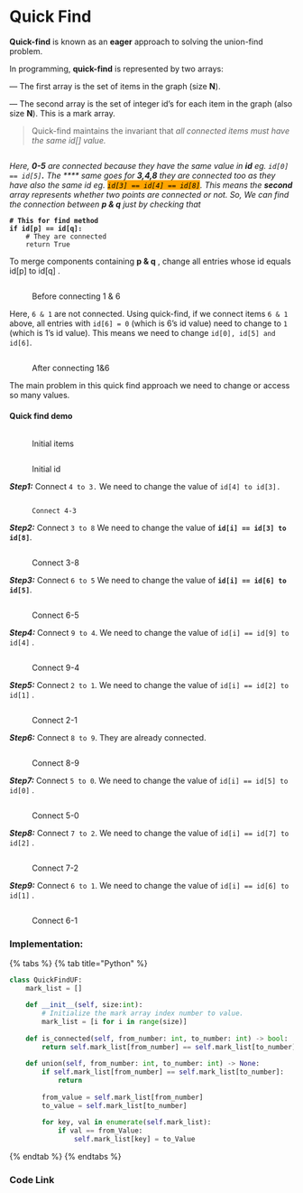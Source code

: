 # Quick Find

**Quick-find** is known as an **eager** approach to solving the union-find problem.

In programming, **quick-find** is represented by two arrays:

— The first array is the set of items in the graph (size **N**).

— The second array is the set of integer id’s for each item in the graph (also size **N**). This is a mark array.

> Quick-find maintains the invariant that _all connected items must have the same id\[] value._

<figure><img src="../../.gitbook/assets/Screenshot from 2022-09-18 17-53-59 (1).png" alt=""><figcaption></figcaption></figure>

_Here, **0-5** are connected because they have the same value in **id** eg. `id[0] == id[5]`**.** The **** same goes for **3,4,8** they are connected too as they have also the same id eg. <mark style="background-color:orange;">`id[3] == id[4] == id[8]`</mark>. This means the **second** array represents whether two points are connected or not. So, We can find the connection between **p & q**  just by checking that_

<pre class="language-python"><code class="lang-python"><strong># This for find method
</strong><strong>if id[p] == id[q]:
</strong>    # They are connected
    return True</code></pre>

To merge components containing **p & q** , change all entries whose id equals id\[p] to id\[q] .

<figure><img src="../../.gitbook/assets/Screenshot from 2022-09-18 17-53-59.png" alt=""><figcaption><p>Before connecting 1 &#x26; 6</p></figcaption></figure>

Here, `6 & 1` are not connected. Using quick-find, if we connect items `6 & 1` above, all entries with `id[6] = 0` (which is 6’s id value) need to change to `1` (which is 1’s id value). This means we need to change `id[0], id[5] and id[6]`.

<figure><img src="../../.gitbook/assets/Screenshot from 2022-09-18 18-16-15.png" alt=""><figcaption><p>After connecting 1&#x26;6</p></figcaption></figure>

The main problem in this quick find approach we need to change or access so many values.

#### Quick find demo

<figure><img src="../../.gitbook/assets/Screenshot from 2022-09-18 18-19-15.png" alt=""><figcaption><p>Initial items</p></figcaption></figure>

<figure><img src="../../.gitbook/assets/Screenshot from 2022-09-18 18-20-19.png" alt=""><figcaption><p>Initial id</p></figcaption></figure>

_**Step1:**_ Connect `4 to 3.` We need to change the value of `id[4] to id[3].`

<figure><img src="../../.gitbook/assets/Screenshot from 2022-09-18 18-24-27.png" alt=""><figcaption><p><code>Connect 4-3</code></p></figcaption></figure>

_**Step2:**_ Connect `3 to 8`  We need to change the value of **`id[i] == id[3] to id[8]`**.

<figure><img src="../../.gitbook/assets/Screenshot from 2022-09-18 18-35-53.png" alt=""><figcaption><p>Connect 3-8</p></figcaption></figure>

_**Step3:**_ Connect `6 to 5` We need to change the value of **`id[i] == id[6] to id[5]`**.

<figure><img src="../../.gitbook/assets/Screenshot from 2022-09-18 18-41-52.png" alt=""><figcaption><p>Connect 6-5</p></figcaption></figure>

_**Step4:**_ Connect `9 to 4`. We need to change the value of `id[i] == id[9] to id[4]` .

<figure><img src="../../.gitbook/assets/Screenshot from 2022-09-18 18-45-18.png" alt=""><figcaption><p>Connect 9-4</p></figcaption></figure>

_**Step5:**_ Connect `2 to 1`. We need to change the value of `id[i] == id[2] to id[1]` .&#x20;

<figure><img src="../../.gitbook/assets/Screenshot from 2022-09-18 18-47-40.png" alt=""><figcaption><p>Connect 2-1</p></figcaption></figure>

_**Step6:**_ Connect `8 to 9`. They are already connected.

<figure><img src="../../.gitbook/assets/Screenshot from 2022-09-18 18-51-06.png" alt=""><figcaption><p>Connect 8-9</p></figcaption></figure>

_**Step7:**_ Connect `5 to 0`. We need to change the value of `id[i] == id[5] to id[0]` .&#x20;

<figure><img src="../../.gitbook/assets/Screenshot from 2022-09-18 18-53-10.png" alt=""><figcaption><p>Connect 5-0</p></figcaption></figure>

_**Step8:**_ Connect `7 to 2`. We need to change the value of `id[i] == id[7] to id[2]` .&#x20;

<figure><img src="../../.gitbook/assets/Screenshot from 2022-09-18 18-54-48.png" alt=""><figcaption><p>Connect 7-2</p></figcaption></figure>

_**Step9:**_ Connect `6 to 1`. We need to change the value of `id[i] == id[6] to id[1]` .&#x20;

<figure><img src="../../.gitbook/assets/Screenshot from 2022-09-18 18-56-20.png" alt=""><figcaption><p>Connect 6-1</p></figcaption></figure>

### Implementation:

{% tabs %}
{% tab title="Python" %}
```python
class QuickFindUF:
    mark_list = []

    def __init__(self, size:int):
        # Initialize the mark array index number to value.
        mark_list = [i for i in range(size)]
    
    def is_connected(self, from_number: int, to_number: int) -> bool:
        return self.mark_list[from_number] == self.mark_list[to_number]
    
    def union(self, from_number: int, to_number: int) -> None:
        if self.mark_list[from_number] == self.mark_list[to_number]:
            return
        
        from_value = self.mark_list[from_number]
        to_value = self.mark_list[to_number]
        
        for key, val in enumerate(self.mark_list):
            if val == from_Value:
                self.mark_list[key] = to_Value

```
{% endtab %}
{% endtabs %}

### Code Link
